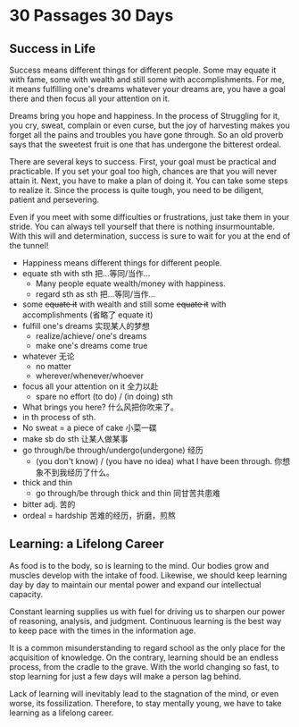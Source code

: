 # 30 Passages 30 Days

## Success in Life

Success means different things for different people. Some may equate it with fame, some with wealth and still some with accomplishments. For me, it means fulfilling one's dreams whatever your dreams are, you have a goal there and then focus all your attention on it.

Dreams bring you hope and happiness. In the process of Struggling for it, you cry, sweat, complain or even curse, but the joy of harvesting makes you forget all the pains and troubles you have gone through. So an old proverb says that the sweetest fruit is one that has undergone the bitterest ordeal.

There are several keys to success. First, your goal must be practical and practicable. If you set your goal too high, chances are that you will never attain it. Next, you have to make a plan of doing it. You can take some steps to realize it. Since the process is quite tough, you need to be diligent, patient and persevering.

Even if you meet with some difficulties or frustrations, just take them in your stride. You can always tell yourself that there is nothing insurmountable. With this will and determination, success is sure to wait for you at the end of the tunnel!

- Happiness means different things for different people. 
- equate sth with sth 把...等同/当作...
    - Many people equate wealth/money with happiness.
    - regard sth as sth 把...等同/当作...
- some ~~equate it~~ with wealth and still some ~~equate it~~ with accomplishments (省略了 equate it)
- fulfill one's dreams 实现某人的梦想
    - realize/achieve/ one's dreams
    - make one's dreams come true
- whatever 无论
    - no matter
    - wherever/whenever/whoever
- focus all your attention on it 全力以赴
    - spare no effort (to do) / (in doing) sth
- What brings you here? 什么风把你吹来了。
- in th process of sth. 
- No sweat = a piece of cake 小菜一碟
- make sb do sth 让某人做某事
- go through/be through/undergo(undergone) 经历
    - (you don't know) / (you have no idea) what I have been through. 你想象不到我经历了什么。
- thick and thin
    - go through/be through thick and thin 同甘苦共患难
- bitter adj. 苦的
- ordeal = hardship 苦难的经历，折磨，煎熬


## Learning: a Lifelong Career

As food is to the body, so is learning to the mind. Our bodies grow and muscles develop with the intake of food. Likewise, we should keep learning day by day to maintain our mental power and expand our intellectual capacity.

Constant learning supplies us with fuel for driving us to sharpen our power of reasoning, analysis, and judgment. Continuous learning is the best way to keep pace with the times in the information age.

It is a common misunderstanding to regard school as the only place for the acquisition of knowledge. On the contrary, learning should be an endless process, from the cradle to the grave. With the world changing so fast, to stop learning for just a few days will make a person lag behind.

Lack of learning will inevitably lead to the stagnation of the mind, or even worse, its fossilization. Therefore, to stay mentally young, we have to take learning as a lifelong career.

